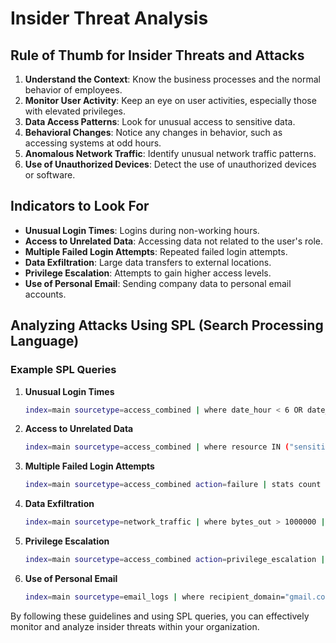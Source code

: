 # Insider Threat Analysis

## Rule of Thumb for Insider Threats and Attacks
1. **Understand the Context**: Know the business processes and the normal behavior of employees.
2. **Monitor User Activity**: Keep an eye on user activities, especially those with elevated privileges.
3. **Data Access Patterns**: Look for unusual access to sensitive data.
4. **Behavioral Changes**: Notice any changes in behavior, such as accessing systems at odd hours.
5. **Anomalous Network Traffic**: Identify unusual network traffic patterns.
6. **Use of Unauthorized Devices**: Detect the use of unauthorized devices or software.

## Indicators to Look For
- **Unusual Login Times**: Logins during non-working hours.
- **Access to Unrelated Data**: Accessing data not related to the user's role.
- **Multiple Failed Login Attempts**: Repeated failed login attempts.
- **Data Exfiltration**: Large data transfers to external locations.
- **Privilege Escalation**: Attempts to gain higher access levels.
- **Use of Personal Email**: Sending company data to personal email accounts.

## Analyzing Attacks Using SPL (Search Processing Language)
### Example SPL Queries

1. **Unusual Login Times**
    ```bash
    index=main sourcetype=access_combined | where date_hour < 6 OR date_hour > 18 | stats count by user
    ```

2. **Access to Unrelated Data**
    ```bash
    index=main sourcetype=access_combined | where resource IN ("sensitive_data1", "sensitive_data2") | stats count by user
    ```

3. **Multiple Failed Login Attempts**
    ```bash
    index=main sourcetype=access_combined action=failure | stats count by user
    ```

4. **Data Exfiltration**
    ```bash
    index=main sourcetype=network_traffic | where bytes_out > 1000000 | stats sum(bytes_out) by dest_ip
    ```

5. **Privilege Escalation**
    ```bash
    index=main sourcetype=access_combined action=privilege_escalation | stats count by user
    ```

6. **Use of Personal Email**
    ```bash
    index=main sourcetype=email_logs | where recipient_domain="gmail.com" OR recipient_domain="yahoo.com" | stats count by sender
    ```

By following these guidelines and using SPL queries, you can effectively monitor and analyze insider threats within your organization.